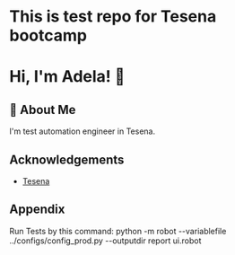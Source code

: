 
# This is test repo for Tesena bootcamp


# Hi, I'm Adela! 👋


## 🚀 About Me

I'm test automation engineer in Tesena.

## Acknowledgements

 - [Tesena](https://www.tesena.com/)


## Appendix

Run Tests by this command: python -m robot --variablefile ../configs/config_prod.py --outputdir report ui.robot  

